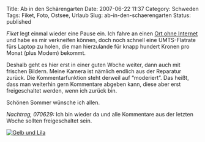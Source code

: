 Title: Ab in den Schärengarten
Date: 2007-06-22 11:37
Category: Schweden
Tags: Fiket, Foto, Ostsee, Urlaub
Slug: ab-in-den-schaerengarten
Status: published

*Fiket* legt einmal wieder eine Pause ein. Ich fahre an einen [Ort ohne
Internet](http://kartor.eniro.se/query?&what=map&mop=yp&imgmode=2&searchInMap=2&mapstate=6%3B16.834459107081244%3B58.19175006344492%3B0%3B16.804938457293666%3B58.20467921661267%3B16.863979756868822%3B58.178820910277175%3B876%3B724&mapcomp=%3B%3B%3BGryt%3B%3B%3B61042%3BGRYT%3B%3B%3B%3B%3B16.803462982177734%3B58.18612289428711%3B0%3B0%3B%3BVALDEMARSVIK%3Bmaps_place.2807294.21%3B0&geo_area=Gryt&stq=0&pis=0)
und habe es mir verkneifen können, doch noch schnell eine UMTS-Flatrate
fürs Laptop zu holen, die man hierzulande für knapp hundert Kronen pro
Monat (plus Modem) bekommt.

Deshalb geht es hier erst in einer guten Woche weiter, dann auch mit
frischen Bildern. Meine Kamera ist nämlich endlich aus der Reparatur
zurück. Die Kommentarfunktion steht derweil auf “moderiert”. Das heißt,
dass man weiterhin gern Kommentare abgeben kann, diese aber erst
freigeschaltet werden, wenn ich zurück bin.

Schönen Sommer wünsche ich allen.

*Nachtrag, 070629:* Ich bin wieder da und alle Kommentare aus der
letzten Woche sollten freigeschaltet sein.

[![Gelb und
Lila](/pic/lilagelb_s.jpg "Gelb und Lila")](/pic/lilagelb_l.jpg)

